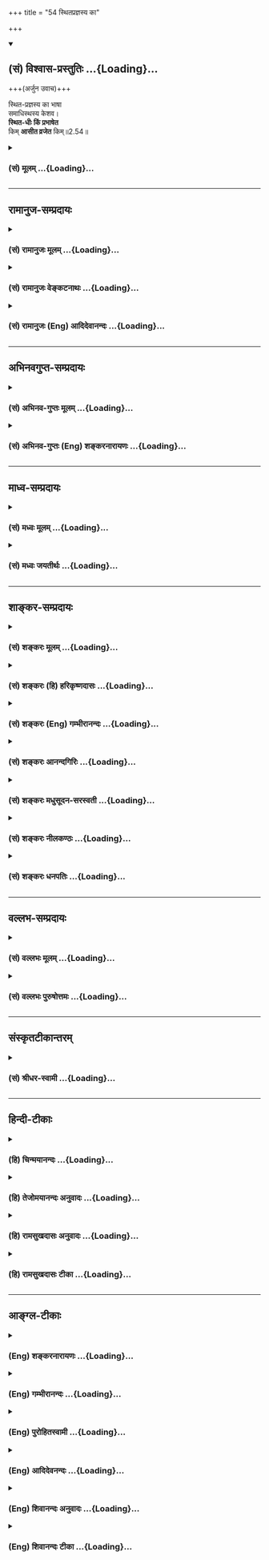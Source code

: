 +++
title = "54 स्थितप्रज्ञस्य का"

+++
<div class="js_include" newlevelforh1="2" title="(सं) विश्वास-प्रस्तुतिः" unfilled url="/mahAbhAratam/shlokashaH/06-bhIShma-parva/03-bhagavad-gItA-parva/saMskRtam/vishvAsa-prastutiH/02_sAnkhya-yogaH_sarva-/54_sthitaprajnasya_k.md">
<details open><summary><h2>(सं) विश्वास-प्रस्तुतिः ...{Loading}...</h2></summary>

+++(अर्जुन उवाच)+++

स्थित-प्रज्ञस्य का भाषा  
समाधिस्थस्य केशव।  
**स्थित-धीः किं प्रभाषेत**  
किम् **आसीत व्रजेत** किम्॥2.54॥
</details>
</div>
<div class="js_include collapsed" newlevelforh1="3" title="(सं) मूलम्" unfilled url="/mahAbhAratam/shlokashaH/06-bhIShma-parva/03-bhagavad-gItA-parva/saMskRtam/mUlam/02_sAnkhya-yogaH_sarva-/54_sthitaprajnasya_k.md">
<details><summary><h3>(सं) मूलम् ...{Loading}...</h3></summary>

अर्जुन उवाच  
स्थितप्रज्ञस्य का भाषा समाधिस्थस्य केशव।  
स्थितधीः किं प्रभाषेत किमासीत व्रजेत किम्।।2.54।।
</details>
</div>


_________________
## रामानुज-सम्प्रदायः
<div class="js_include collapsed" newlevelforh1="3" title="(सं) रामानुजः मूलम्" unfilled url="/mahAbhAratam/shlokashaH/06-bhIShma-parva/03-bhagavad-gItA-parva/saMskRtam/rAmAnujaH/mUlam/02_sAnkhya-yogaH_sarva-/54_sthitaprajnasya_k.md">
<details><summary><h3>(सं) रामानुजः मूलम् ...{Loading}...</h3></summary>

।।2.54।। अर्जुन उवाच **समाधिस्थस्य स्थितप्रज्ञस्य का भाषा** को वाचकः
शब्दः तस्य स्वरूपं कीदृशम् इत्यर्थः। स्थितप्रज्ञः किं च भाषणादिकं
करोति।  
वृत्तिविशेषकथनेन स्वरूपम् अपि उक्तं भवति इति वृत्तिविशेष उच्यते  

</details>
</div>
<div class="js_include collapsed" newlevelforh1="3" title="(सं) रामानुजः वेङ्कटनाथः" unfilled url="/mahAbhAratam/shlokashaH/06-bhIShma-parva/03-bhagavad-gItA-parva/saMskRtam/rAmAnujaH/venkaTanAthaH/02_sAnkhya-yogaH_sarva-/54_sthitaprajnasya_k.md">
<details><summary><h3>(सं) रामानुजः वेङ्कटनाथः ...{Loading}...</h3></summary>



।।2.54।। प्रश्नरूपस्योत्तरश्लोकस्यावतारं तत्र पूर्वोत्तरार्धयोः
क्रमान्निष्कृष्टप्रश्नार्थं चाह एवमिति। पूर्वार्धस्याभिप्रेतं
वक्तुमन्वयं तावदाह समाधीति। समाधिरत्र पूर्वनिरुक्तप्रकारं मनः। तत्र
स्थितिः तद्वशीकरणेनावस्थानम्। किं प्रभाषेत इत्यनेन
पुनरुक्तिपरिहारायस्थितप्रज्ञस्य का भाषा इत्यत्र
कर्तृतयाऽन्वयशङ्कामपाकरोति को वाचकः शब्द इति। ननुस्थितप्रज्ञः इत्येव
वाचके सिद्धे किं वाचकान्तरं पृच्छ्यते किं चात्र वाचकप्रश्नस्य प्रयोजनं
इत्यत्राह तस्येति। केनचिद्वाचकेन हि
कस्यचित्प्रकारभूतप्रवृत्तिनिमित्तविशिष्टं स्वरूपं निर्देष्टव्यमिति भावः।
स्थितप्रज्ञशब्दात् स्थितधीशब्दस्यार्थान्तरपरत्वभ्रमनिरासायस्थितप्रज्ञः
इति पूर्वार्धोक्तशब्द एवात्रावर्तितः। किञ्च

भाषणादिकमितिकिं प्रभाषेत इत्यादयः किंशब्दाः क्रियाविशेषणतयाऽन्वीयमानाः
क्रियाप्रकारप्रश्नपरा इति भावः। किं प्रभाषेत इति वाचिकेकिं व्रजेत इति
कायिके च पृष्टेकिमासीत इति मानसपरम् ध्यानार्थत्वादत्रासनस्य।  
  

</details>
</div>
<div class="js_include collapsed" newlevelforh1="3" title="(सं) रामानुजः (Eng) आदिदेवानन्दः" unfilled url="/mahAbhAratam/shlokashaH/06-bhIShma-parva/03-bhagavad-gItA-parva/saMskRtam/rAmAnujaH/english/AdidevAnandaH/02_sAnkhya-yogaH_sarva-/54_sthitaprajnasya_k.md">
<details><summary><h3>(सं) रामानुजः (Eng) आदिदेवानन्दः ...{Loading}...</h3></summary>

2.54 Arjuna said What is the speech of a man of firm wisdom who is abiding with the mind controlled; What words can describe his state;
What is his nature; This is the meaning of 'How does a man of firm wisdom speak etc.;' His specific conduct is now described as his nature can be inferred therefrom.

</details>
</div>


_________________
## अभिनवगुप्त-सम्प्रदायः
<div class="js_include collapsed" newlevelforh1="3" title="(सं) अभिनव-गुप्तः मूलम्" unfilled url="/mahAbhAratam/shlokashaH/06-bhIShma-parva/03-bhagavad-gItA-parva/saMskRtam/abhinava-guptaH/mUlam/02_sAnkhya-yogaH_sarva-/54_sthitaprajnasya_k.md">
<details><summary><h3>(सं) अभिनव-गुप्तः मूलम् ...{Loading}...</h3></summary>

।।2.56।। स्थितप्रज्ञस्येति। यदा स्थास्यति बुद्धिः इत्यनेन वचसा
समाधिस्थस्य योगिनो यः स्थितप्रज्ञशब्दः (स्थित and स्थिर are found often
interchanged in CA.) +++(N omit शब्दः)+++ तत्र वाचक उक्तस्तस्य का भाषा किं
प्रवृत्तिनिमित्तम् भाष्यते येन निमित्तेन शब्दैरर्थ इति कृत्वा। योगिनः
स्थितप्रज्ञशब्दः +++(N omit शब्दः)+++ किं रूढ्या वाचकः अन्वर्थतया वा +++(S omits
वा)+++ इत्येकः प्रश्नः। यद्यपि रूढौ शङ्कैव नास्ति तथापि अन्वर्थतां लब्धामपि
स्वरूपलक्षणनिमित्तानिरूपणेन +++(N त्तरूपेण)+++ स्फुटीकर्तुमेष +++(S प्रस्फुटी)+++
प्रश्नः। स्थिरधीरिति शब्दपदार्थकः अर्थपदार्थकश्च। तत्र +++(N omit च तत्र)+++
स्थिरधीशब्दः किं प्रयोगलक्षणमेवार्थमाह आहो तपस्विनमपि इति द्वितीयः
प्रश्नः। स च स्थिरधीर्योगी किमासीत किमभ्यसेत् क्वास्य स्थैर्यं स्यात्
इति तृतीयः। अभ्यस्यंश्च +++(N अभ्यसंश्च)+++ किमाप्नुयात् इति चतुर्थः। एतदेव
प्रश्नचतुष्टयं क्रमेण निर्णीयते भगवता +++(S इति प्रश्नचतुष्यम् अज्ञा (र्जु)+++
नेन कृतं क्रमेण निर्णीयते श्रीभगवता)।  

</details>
</div>
<div class="js_include collapsed" newlevelforh1="3" title="(सं) अभिनव-गुप्तः (Eng) शङ्करनारायणः" unfilled url="/mahAbhAratam/shlokashaH/06-bhIShma-parva/03-bhagavad-gItA-parva/saMskRtam/abhinava-guptaH/english/shankaranArAyaNaH/02_sAnkhya-yogaH_sarva-/54_sthitaprajnasya_k.md">
<details><summary><h3>(सं) अभिनव-गुप्तः (Eng) शङ्करनारायणः ...{Loading}...</h3></summary>

2.54 Sthita-prajnasya etc. By the statement 'When the determing faculty
shall stand \[firm in concentration, at that time you shall attain Yoga
- above II, 55\]' it has been \[virtually\] stated there that the
appellation sthita-prajna (man-of-stabilized-intellect) is a
nomenclature signifying man-of-Yoga who is fixed in concentration. Now,
what is the connotation of it, i.e., what is the basis for the usage of
this nomenclature ; For, \[connotation is that\] basing on which a
particular meaning is connoted by words. Does the appellation
sthita-prajna of the man-of-Yoga speak of him through its traditional
(or conventional) force of the word or through its force of etymology ;
This is the first estion. Of course, regarding the traditional force of
the word there is no doubt at all. \[For, it has no such force in it\].
Yet, the present estion is to make the etymological meaning-though it is
already available-clear by explaining the basis for definition of
special nature. The expression sthira-dhih has for its imports both the
expression \[itself\] and its meaning 'the fixed-minded'. Of them, does
the expression sthira-dhih denote that meaning alone which is indicated
by the force of its components; or else does it denote the ascetic also
; This is the second estion. Again, where would that firm-minded
man-of-Yoga abide i.e., what would he practise; or what would his
firmness depend on ; This is the third \[estion\]. And what world he
achieve by practising ; This is the fourth \[estion\]. These four
estions are decided one by one by the Bhagavat \[in the seel\].

</details>
</div>


_________________
## माध्व-सम्प्रदायः
<div class="js_include collapsed" newlevelforh1="3" title="(सं) मध्वः मूलम्" unfilled url="/mahAbhAratam/shlokashaH/06-bhIShma-parva/03-bhagavad-gItA-parva/saMskRtam/madhvaH/mUlam/02_sAnkhya-yogaH_sarva-/54_sthitaprajnasya_k.md">
<details><summary><h3>(सं) मध्वः मूलम् ...{Loading}...</h3></summary>

।।2.54।। स्थिता प्रज्ञा ज्ञानं यस्य स स्थितप्रज्ञः। भाष्यतेऽनयेति भाषा
लक्षणमित्यर्थः। उक्तं लक्षणमनुवदति लक्षणानन्तरं पृच्छामीति
ज्ञापयितुम्। समाधिस्थस्येति। कं ब्रह्माणं ईशं रुद्रं च वर्तयतीति केशवः।
तथाहि निरुक्तिः कृता हरिवंशेषु रुद्रेण कैलासयात्रायाम् हिरण्यगर्भः कः
प्रोक्त ईशः शङ्कर एव च। सृष्ट्यादिना वर्तयति तौ यतः केशवो भवान्
इतिवचनान्तराच्च। किमासीत किं प्रत्यासीत। न चार्जुनो न जानाति
तल्लक्षणादिकम्। जानन्ति पूर्वराजानो देवर्षयस्तथैव च। तथाहि
धर्मान्पृच्छन्ति वार्तायै गुह्यवित्तये। न ते गुह्याः प्रतीयन्ते
पुराणेष्वल्पबुद्धिनाम् इति वचनात्।  

</details>
</div>
<div class="js_include collapsed" newlevelforh1="3" title="(सं) मध्वः जयतीर्थः" unfilled url="/mahAbhAratam/shlokashaH/06-bhIShma-parva/03-bhagavad-gItA-parva/saMskRtam/madhvaH/jayatIrthaH/02_sAnkhya-yogaH_sarva-/54_sthitaprajnasya_k.md">
<details><summary><h3>(सं) मध्वः जयतीर्थः ...{Loading}...</h3></summary>

।।2.54।। ज्ञानिनि प्रकृते लब्धावसरोऽर्जुनः पृच्छतीति प्रसङ्गतः स्पष्टं
ह्यनुक्त्वा प्रज्ञाशब्दस्य बुद्धिमात्रार्थत्वप्रतीतिनिरासाय
स्थितप्रज्ञशब्दार्थमाह **स्थिते**ति। प्रतिष्ठां प्राप्ता।
ज्ञानमपरोक्षम्। किं प्रभाषेत इत्यतः का भाषेत्यस्यार्थान्तरमाह
**भाष्यत** इति। ज्ञानीति व्यवह्रियत इत्यर्थः। **भाषे**ति।
भाषाशब्दस्य स्त्रीलिङ्गत्वात्अनया इत्युक्तम्। व्यवहारकारणानामनेकत्वात्।
कस्यायं प्रश्न इति न ज्ञायतेऽत आह **लक्षण**मिति। सास्नादिमत्त्वं
लक्षणं दृष्ट्वा हि गौरिति व्यवह्रियते। ज्ञानिमात्रव्युदासाय
समाधिस्थस्येति विशेषणमिति प्रतीयते। **समाधिं कुर्वत** इति। यथाऽऽह
**शङ्करः** लब्धसमाधिप्रज्ञस्य लक्षणत्वबुभुत्सया अर्जुन उवाच इति
तदसदिति भावेनाह **उक्त**मिति। ज्ञानिसामान्यलक्षणविषय एवायं प्रश्नः
किमर्थं तर्हि समाधिस्थस्य इत्युक्तमिति चेत्समाधावचला बुद्धिः 2।53
इत्यनेनोक्तं ज्ञानिसामान्यलक्षणमनेनावदतीति ब्रूमः। न हीदं न लक्षणं
ज्ञानिमात्रनिष्ठधर्मत्वात्। किमर्थोऽनुवादः इति चेत् तज्ज्ञातं ममेति
ज्ञापनायेति। वदामः। एतज्ज्ञापने किं प्रयोजनं इति चेत् लक्षणान्तरं
**पृच्छामी**ति ज्ञापयितुम्। अन्यथा सिद्धप्रश्नोऽयमित्युपेक्ष्यः
प्रसज्येतेति भावः। लक्षणान्तरप्रश्नस्य चेदं प्रयोजनम्।
अयावल्लक्ष्यभावित्वान्न तत्सम्यग्व्यवहारोपयोगि यावल्लक्ष्यभावि तु
सार्वत्रिकव्यवहारोपयोगि ज्ञास्यामीति। अत एव प्रसिद्धलक्षणपदपरित्यागेन
अप्रसिद्धभाषापदोपादानमिति। कश्चाश्चेशश्च केशाः ब्रह्मविष्णुमहेश्वराः ते
यस्यावयवभूताः स केशवः परमात्मा इति भास्करो निरुक्तवान्एतच्छ्रुत्वा वचनं
केशवस्य 11।35 इत्यत्र तदसदिति भावेनाह **क**मिति।  
कुत इयं निरुक्तिरित्यत आह **तथाही**ति। को ब्रह्मेति समाख्यात ईशोऽहं
सर्वदेहिषु। आवां तवाङ्गे सम्भूतौ ततः केशवनामवान् इति हरिवंशवचनं
वचनान्तराच्चेयमेव निरुक्तिः स्वीकार्येत्याह **हिरण्यगर्भ** इति। अत इति
लभ्यते। तेन एवशब्दस्यान्वयः। हिरण्यगर्भ एव न त्वन्यः प्रजापतिः। शङ्कर एव
न त्वन्यः समर्थ इति वा। अनेन केशयोः कर्मणोरुपपदयोरन्तर्णीतण्यर्थात्वृतु
वर्तने इत्यस्माद्धातोःडोऽन्यत्रापि दृश्यते इति डप्रत्यय इत्युक्तं भवति।
आसेरकर्मकत्वात् कथं कर्मप्रश्न इत्यत आह **किमासी**तेति।
अध्याहृतप्रतियोगनिमित्तांत् द्वितीया न कर्मणीत्यर्थः।
प्रश्नकरणादर्जुनस्याज्ञत्वं प्रतीतं तन्निवारयति **न चे**ति।
तल्लक्षणादिकं ज्ञानिलक्षणं तत्प्रवृत्त्यनुपपत्तिसमाधानं च।
प्रश्नस्यान्यथोपपत्तेरिति भावः। कुत इत्यत आह **जानन्ती**ति। समासान्तो
विधिरनित्यः अतः पूर्वराजान इति साधु। देवर्षयश्च तथैव जानन्त्येव
धर्मानित्युपलक्षणम्। वार्तायै गुरोरात्मनां च ख्यात्यै। लोकस्य
गुह्यार्थवित्तये। एतेषां प्रश्नकरणं लोकानां कथं गुह्यार्थवित्तये
भवतीत्यतो व्यतिरेकमुखेनोपपादयति **न त** इति। छन्दस्युभयथा अष्टा.3।4।117
इत्यतोऽल्पबुद्धीनामिति दीर्घत्वाभावः। गुह्यास्तेऽर्थाः पुराणादिषु
प्रश्नोत्तरोपनिबन्धनेन विनोक्तिमात्रेणाल्पबुद्धीनां व्यक्तं न
प्रकाशन्ते। न च प्रश्नाकरणे तदुपनिबन्धनं सम्भवतीति भावः।
एतेनमोहादिस्त्वभिभवादेः इत्येतत्प्रपञ्चितं भवति।  

</details>
</div>


_________________
## शाङ्कर-सम्प्रदायः
<div class="js_include collapsed" newlevelforh1="3" title="(सं) शङ्करः मूलम्" unfilled url="/mahAbhAratam/shlokashaH/06-bhIShma-parva/03-bhagavad-gItA-parva/saMskRtam/shankaraH/mUlam/02_sAnkhya-yogaH_sarva-/54_sthitaprajnasya_k.md">
<details><summary><h3>(सं) शङ्करः मूलम् ...{Loading}...</h3></summary>

।।2.54।।  
  
स्थिता प्रतिष्ठिता अहमस्मि परं ब्रह्म इति प्रज्ञा यस्य सः स्थितप्रज्ञः
तस्य **स्थितप्रज्ञस्य का भाषा** किं भाषणं वचनं कथमसौ परैर्भाष्यते
**समाधिस्थस्य** समाधौ स्थितस्य हे **केशव। स्थितधीः** स्थितप्रज्ञः
स्वयं वा **किं प्रभाषेत।** **किम् आसीत व्रजेत किम्** आसनं व्रजनं वा
तस्य कथमित्यर्थः। स्थितप्रज्ञस्य लक्षणमनेन श्लोकेन पृच्छ्यते।।  
यो ह्यादित एव संन्यस्य कर्माणि ज्ञानयोगनिष्ठायां प्रवृत्तः यश्च
कर्मयोगेन तयोः प्रजहाति इत्यारभ्य आ अध्यायपरिसमाप्तेः स्थितप्रज्ञलक्षणं
साधनं चोपदिश्यते। सर्वत्रैव हि अध्यात्मशास्त्रे कृतार्थलक्षणानि यानि
तान्येव साधनानि उपदिश्यन्ते यत्नसाध्यत्वात्। यानि यत्नसाध्यानि साधनानि
लक्षणानि च भवन्ति तानि श्रीभगवानुवाच  
  
श्रीभगवानुवाच  
  

</details>
</div>
<div class="js_include collapsed" newlevelforh1="3" title="(सं) शङ्करः (हि) हरिकृष्णदासः" unfilled url="/mahAbhAratam/shlokashaH/06-bhIShma-parva/03-bhagavad-gItA-parva/saMskRtam/shankaraH/hindI/harikRShNadAsaH/02_sAnkhya-yogaH_sarva-/54_sthitaprajnasya_k.md">
<details><summary><h3>(सं) शङ्करः (हि) हरिकृष्णदासः ...{Loading}...</h3></summary>

।।2.54।। प्रश्नके कारणको पाकर समाधिप्रज्ञाको प्राप्त हुए पुरुषके लक्षण
जाननेकी इच्छासे अर्जुन बोला  
  
जिसकी बुद्धि इस प्रकार प्रतिष्ठित हो गयी है कि मैं परब्रह्म परमात्मा ही
हूँ वह स्थितप्रज्ञ है। हे केशव ऐसे समाधिमें स्थित हुए स्थितप्रज्ञ
पुरुषकी क्या भाषा होती है यानी वह अन्य पुरुषोंद्वारा किस प्रकार किन
लक्षणोंसे बतलाया जाता है  
तथा वह स्थितप्रज्ञ पुरुष स्वयं किस तरह बोलता है कैसे बैठता है और कैसे
चलता है अर्थात् उसका बैठना चलना किस तरहका होता है  
इस प्रकार इस श्लोकसे अर्जुन स्थितप्रज्ञ पुरुषके लक्षण पूछता है।  
जो पहलेसे ही कर्मोंको त्यागकर ज्ञाननिष्ठामें स्थित है और जो कर्मयोगसे (
ज्ञाननिष्ठाको प्राप्त हुआ है ) उन दोनों प्रकारके स्थितप्रज्ञोंके लक्षण
और साधन प्रजहाति इत्यादि श्लोकसे लेकर अध्यायकी समाप्तिपर्यन्त कहे जाते
हैं।  
अध्यात्मशास्त्रमें सभी जगह कृतार्थ पुरुषके जो लक्षण होते हैं वे ही
यत्नद्वारा साध्य होनेके कारण ( दूसरोंके लिये ) साधनरूपसे उपदेश किये जाते
हैं। जो यत्नसाध्य साधन होते हैं वे ही ( सिद्ध पुरुषके स्वाभाविक ) लक्षण
होते हैं।  
  
  
  

</details>
</div>
<div class="js_include collapsed" newlevelforh1="3" title="(सं) शङ्करः (Eng) गम्भीरानन्दः" unfilled url="/mahAbhAratam/shlokashaH/06-bhIShma-parva/03-bhagavad-gItA-parva/saMskRtam/shankaraH/english/gambhIrAnandaH/02_sAnkhya-yogaH_sarva-/54_sthitaprajnasya_k.md">
<details><summary><h3>(सं) शङ्करः (Eng) गम्भीरानन्दः ...{Loading}...</h3></summary>

2.54 O Kesava, ka, what; is the bhasa, description, the language (for
the description) how is he described by others ; sthita-prajnasya, of a
man of steady wisdom, of one whose realization, 'I am the supreme
Brahman', remains steady; samadhi-sthasya, of one who is Self-absorbed;
Or kim, how; does the sthitadhih, dhih, man of steady wisdom; himself
probhaseta, speak; How does he asita, sit; How does he vrajeta, move
about; That is to say, of what kind is his sitting or moving; Through
this verse Arjuna asks for a description of the man of steady wisdom.

</details>
</div>
<div class="js_include collapsed" newlevelforh1="3" title="(सं) शङ्करः आनन्दगिरिः" unfilled url="/mahAbhAratam/shlokashaH/06-bhIShma-parva/03-bhagavad-gItA-parva/saMskRtam/shankaraH/AnandagiriH/02_sAnkhya-yogaH_sarva-/54_sthitaprajnasya_k.md">
<details><summary><h3>(सं) शङ्करः आनन्दगिरिः ...{Loading}...</h3></summary>

।।2.54।। संन्यासिनो ज्ञाननिष्ठातत्प्राप्तिवचनं प्रश्नबीजं
पृच्छतोऽर्जुनस्याभिप्रायमाह **लब्धेति।** लब्धा समाधावात्मनि समाधानेन
वा प्रज्ञा परमार्थदर्शनलक्षणा येन तस्येति यावत्। ननु तस्य भाषा
तत्कार्यानुरोधिनी भविष्यति किमित्यसौ विजिज्ञास्यते तत्राह **कथमिति।**
ज्ञाननिष्ठस्य लक्षणविवक्षया प्रश्नमवतार्य तन्निष्ठासाधनबुभुत्सया
विशिनष्टि **समाधिस्थस्येति।** तस्यैवार्थक्रियां पृच्छति
**स्थितधीरिति।  
**

</details>
</div>
<div class="js_include collapsed" newlevelforh1="3" title="(सं) शङ्करः मधुसूदन-सरस्वती" unfilled url="/mahAbhAratam/shlokashaH/06-bhIShma-parva/03-bhagavad-gItA-parva/saMskRtam/shankaraH/madhusUdana-sarasvatI/02_sAnkhya-yogaH_sarva-/54_sthitaprajnasya_k.md">
<details><summary><h3>(सं) शङ्करः मधुसूदन-सरस्वती ...{Loading}...</h3></summary>

।।2.54।। एवं लब्धावसरः स्थितप्रज्ञलक्षणं ज्ञातुमर्जुन उवाच यान्येव हि
जीवन्मुक्तानां लक्षणानि तान्येव मुमुक्षूणां  
  
मोक्षोपायभूतानीति मन्वानः स्थिता निश्चलाहंब्रह्मास्मीति प्रज्ञा यस्य स
स्थितप्रज्ञोऽवस्थाद्वयवान् समाधिस्थो व्युत्थितश्चे  
  
ति। अतो विशिनष्टि समाधिस्थस्य स्थितप्रज्ञस्य का भाषा। कर्मणि षष्ठी।
भाष्यतेऽनयेतिभाषा लक्षणम्। समाधिस्थः स्थितप्रज्ञः केन
लक्षणेनान्यैर्व्यवह्रियत इत्यर्थः। सच व्युत्थितचित्तः स्थितधीः
स्थितप्रज्ञः स्वयं किं प्रभाषेत  
  
स्तुतिनिन्दादावभिनन्दनद्वेषादिलक्षणं किं कथं प्रभाषेतेति सर्वत्र
संभावनायां लिङ्। तथा किमासीत व्युत्थितचित्तनिग्रहाय कथं बहिरिन्द्रियाणां
निग्रहं करोति तन्निग्रहाभावकाले च किं व्रजेत कथं विषयान्प्राप्नोति।
तत्कर्तृकभाषणासनव्रजनानि  
  
मूढजनविलक्षणानि कीदृशानीत्यर्थः। तदेवं चत्वारः प्रश्नाः समाधिस्थे
स्थितप्रज्ञे एकः व्युत्थिते स्थितप्रज्ञे त्रय इति। केशवेति
संबोधयन्सर्वान्तर्यामितया त्वमेवैतादृशं रहस्यं वक्तुं समर्थोऽसीति
सूचयति।  

</details>
</div>
<div class="js_include collapsed" newlevelforh1="3" title="(सं) शङ्करः नीलकण्ठः" unfilled url="/mahAbhAratam/shlokashaH/06-bhIShma-parva/03-bhagavad-gItA-parva/saMskRtam/shankaraH/nIlakaNThaH/02_sAnkhya-yogaH_sarva-/54_sthitaprajnasya_k.md">
<details><summary><h3>(सं) शङ्करः नीलकण्ठः ...{Loading}...</h3></summary>

।।2.54।। लब्धसमाधेः स्थितप्रज्ञापरनाम्नो लक्षणानि बुभुत्सुरर्जुन उवाच
**स्थितप्रज्ञस्येति।** स्थिता प्रत्यगात्मनि प्रतिष्ठिता प्रज्ञा यस्य
तस्य स्थितप्रज्ञस्य समाधिस्थस्य समाधौ स्थितस्य का भाषा भाषणं वचनं। कथमसौ
परैर्भाष्यते इत्येकः प्रश्नः। स्थितधीः स्थितप्रज्ञः अर्थाद्व्युत्थितः
सन् किं प्रभाषेत कथं वदति कथमास्ते कथं वा व्रजति विषयान्भुङ्क्ते इति
प्रश्नत्रयम्।  

</details>
</div>
<div class="js_include collapsed" newlevelforh1="3" title="(सं) शङ्करः धनपतिः" unfilled url="/mahAbhAratam/shlokashaH/06-bhIShma-parva/03-bhagavad-gItA-parva/saMskRtam/shankaraH/dhanapatiH/02_sAnkhya-yogaH_sarva-/54_sthitaprajnasya_k.md">
<details><summary><h3>(सं) शङ्करः धनपतिः ...{Loading}...</h3></summary>

।।2.54।। तत्त्वविल्लक्षणानि जिज्ञासुरर्जुन उवाच  **स्थितेति।**
स्थिता प्रतिष्ठताहंब्रह्मास्मीति प्रज्ञा यस्य स एव समाधिस्थः।
नत्वात्मज्ञानशून्यस्य मुख्यसमाधिरस्तीति भावः। तस्य का भाषा कथमसौ
लोकैर्भाष्यते। कैर्लक्षणैर्लक्षितः सन् लोकैः स्थितप्रज्ञ इत्युच्यत
इत्यर्थः। यथा भवानपि केशिहननादिकर्मणा केशव इत्युच्यते तथेति सूचयन्नाह
**हे केशवेति।** एतेनावस्थाद्वयवान्समाधिस्थो व्युत्थितचेताश्चेति अतो
विशिनष्टि समाधिस्थस्य स्थितप्रज्ञस्येत्यादि प्रत्युक्तम्।
योगिनोऽप्रक्रान्तत्वेन तस्य लक्षणप्रश्नानौचित्यात्।
तत्त्वज्ञानरुपसमाधिस्थस्यैव प्रक्रान्तत्वात् उत्तरे प्राणनिरोधं यदा
करोति तदा समाधिस्थ इत्यनुक्तत्वाच्च ज्ञानिनः
प्राणायामानपेक्षसमाधेर्वासिष्ठे स्पष्टमुक्तत्वाच्च। तथाहि परिध उवाच।
यद्यत्संसारजालेऽस्मिन्क्रियते कर्म भूमिप। तत्समाहितचित्तस्य सुखायान्यस्य
नानघ।।1।। क्वचित्संकल्परहितं परं विश्रमणास्पदम्। परमोपशमं श्रेयः
समाधिमनुतिष्ठसि।।2।। रघुरुवाच। एतन्मे ब्रूहि भगवन्त्सर्वसंकल्पवर्जितम्।
परमोपशमं श्रेयः समाधिर्हि किमुच्यते।।1।। योऽज्ञो महात्मन्सततं
तिष्ठन्व्यवहरंश्च वा। असमाहितचित्तोऽसो कदा भवति कः
किल।।2।। नित्यप्रबुद्धचित्तास्तु कुर्वन्तोऽपि जगत्क्रियाः।
आत्मैकतत्त्वसंनिष्ठाः सदैव सुसमाधयः।।3।। बद्धपद्मासनस्यापि
कृतब्रह्माञ्जलेरपि। अविश्रान्तस्वभावस्य कः समाधिः कथं च
वा।।4।। तत्त्वावबोधो भगवन्त्सर्वाशातृणपावकः। प्रोक्तः समाधिशब्देन नतु
तूष्णीमवस्थितिः।।5।। समाहिता नित्यतृप्ता यथाभूतार्थदर्शिनी। साधो
समाधिशब्देन परा प्रज्ञोच्यते बुधैः।।6।। अक्षुब्धा निरहंकारा
द्वन्द्वेष्वननुपातिनी। प्रोक्ता समाधिशब्देन मेरोः
स्थिरतराकृतिः।।7।। निश्चिताभिगताभीष्टा हेयोपादेयवर्जिता। प्रोक्ता
समाधिशब्देन परिपूर्णा मनोगतिः।।8।। यतःप्रभृति बोधेन युक्तमात्यन्तिकं मनः।
तदारभ्य समाधानमव्युच्छिन्नं महात्मनः।।9।। इत्यादि। स्थितधीः स्वयं वा किं
प्रभाषेत। किं प्रभाषणमासनं ब्रजनं वा तस्य कथमित्यर्थः। आत्मनि स्थितस्य
स्थितप्रज्ञस्य लक्षणं ब्रूहीति प्रश्नार्थः। तथाच भाष्यं। स्थितप्रज्ञस्य
लक्षणमनेन श्लोकेन पृच्छ्यते। यो ह्यादित एव संन्यस्य कर्माणि
ज्ञानयोगनिष्ठायां प्रवृत्तः यञ्च कर्मयोगेन तयोः स्थितप्रज्ञस्य
प्रजहातीत्यारभ्याध्यायपरिसमाप्तिपर्यन्तं स्थितप्रज्ञलक्षणं साधनं
चोपदिश्यते। सर्वत्र ह्यध्यात्मशास्त्रे कृतार्थलक्षणानि यानि तान्येव
साधनान्युपदिश्यन्ते यत्नसाध्यत्वादिति।  

</details>
</div>


_________________
## वल्लभ-सम्प्रदायः
<div class="js_include collapsed" newlevelforh1="3" title="(सं) वल्लभः मूलम्" unfilled url="/mahAbhAratam/shlokashaH/06-bhIShma-parva/03-bhagavad-gItA-parva/saMskRtam/vallabhaH/mUlam/02_sAnkhya-yogaH_sarva-/54_sthitaprajnasya_k.md">
<details><summary><h3>(सं) वल्लभः मूलम् ...{Loading}...</h3></summary>

।।2.54।। एवमुक्तेऽर्जुनः पूर्वश्लोकोक्तस्थिरप्रज्ञस्य
स्वरूपमनुष्ठानप्रकारं च पृच्छति स्थितप्रज्ञस्येति। समाधिस्थस्येति
पूर्वोक्तानुवादविशेषणम्। का भाषा कस्तद्वाचकः शब्दः कीदृशं तत्स्वरूपमिति
प्रश्नः।  

</details>
</div>
<div class="js_include collapsed" newlevelforh1="3" title="(सं) वल्लभः पुरुषोत्तमः" unfilled url="/mahAbhAratam/shlokashaH/06-bhIShma-parva/03-bhagavad-gItA-parva/saMskRtam/vallabhaH/puruShottamaH/02_sAnkhya-yogaH_sarva-/54_sthitaprajnasya_k.md">
<details><summary><h3>(सं) वल्लभः पुरुषोत्तमः ...{Loading}...</h3></summary>

  
  
।।2.54।। एतदुक्त्वा भगवांस्तूष्णीं स्थितस्तदाऽर्जुनस्तादृग्बुद्धिज्ञानाथ
पृच्छति स्थितप्रज्ञस्येति। स्थितप्रज्ञस्य निश्चलबुद्धेः का भाषा का
परिभाषेत्यर्थः। कथा परिभाषया स ज्ञेयः। हे केशव दुष्टगुणव्याप्तयोरपि
मोक्षदायक मम मोक्षार्थं याथातथ्येन कथयेति भावः।
समाधिस्थस्य च का भाषा तदपि कथय। स्थितधीः किं प्रभाषेत। श्रोतव्यं चेन्न
किञ्चित्तदा किं ब्रूयादित्यर्थः। स्वोच्चरितवाक्यम्यापि श्रवणसम्भवात्।
किमासीत कथमुपतिष्ठेत् किं व्रजेत कथं गच्छेत् इत्यर्थः।  
  
  
  

</details>
</div>


_________________
## संस्कृतटीकान्तरम्
<div class="js_include collapsed" newlevelforh1="3" title="(सं) श्रीधर-स्वामी" unfilled url="/mahAbhAratam/shlokashaH/06-bhIShma-parva/03-bhagavad-gItA-parva/saMskRtam/shrIdhara-svAmI/02_sAnkhya-yogaH_sarva-/54_sthitaprajnasya_k.md">
<details><summary><h3>(सं) श्रीधर-स्वामी ...{Loading}...</h3></summary>

।।2.54।। पूर्वश्लोकोक्तस्यात्मतत्त्वज्ञस्य लक्षणं जिज्ञासुः अर्जुन
उवाच **स्थितप्रज्ञस्येति।** स्वाभाविके समाधौ स्थितस्यातएव स्थिता
निश्चला प्रज्ञा बुद्धिर्यस्य तस्य का भाषा। भाष्यतेऽनयेति भाषा लक्षणमिति
यावत्। केन लक्षणेन स्थितप्रज्ञ उच्यत इत्यर्थः। तथा स्थितधीः किं कथं
भाषणमासनं व्रजनं च कुर्यादित्यर्थः।  

</details>
</div>


_________________
## हिन्दी-टीकाः
<div class="js_include collapsed" newlevelforh1="3" title="(हि) चिन्मयानन्दः" unfilled url="/mahAbhAratam/shlokashaH/06-bhIShma-parva/03-bhagavad-gItA-parva/hindI/chinmayAnandaH/02_sAnkhya-yogaH_sarva-/54_sthitaprajnasya_k.md">
<details><summary><h3>(हि) चिन्मयानन्दः ...{Loading}...</h3></summary>

।।2.54।। इसके पूर्व के दो श्लोकों में कर्मयोग पर विचार करते हुये सहज रूप
से कर्म योगी के परम लक्ष्य की ओर भगवान् ने संकेत किया है। यह सिद्धान्त
बुद्धि ग्राह्य एवं युक्तियुक्त था। भगवान् श्रीकृष्ण के मुख से सुनने पर
उसके प्रामाण्य के विषय में भी कोई संदेह नहीं रह जाता। अर्जुन का स्वभाव
ही ऐसा था कि उसे कर्मयोग ही ग्राह्य हो सकता था।  
प्रथम अध्याय का शोकाकुल अर्जुन अपने शोक को भूलकर संवाद में रुचि लेने
लगा। कर्मशील स्वभाव के कारण उसे शंका थी कि बुद्धियोग के द्वारा जीवन के
लक्ष्य को प्राप्त कर लेने पर इस जगत् में कर्ममय जीवन संभव होगा अथवा
नहीं।  
समाधि आदि शब्दों के प्रचलित अर्थ से तो कोई यही समझेगा कि योगी पुरुष
आत्मानुभूति में अपने ही एकान्त में रमा रहता है। प्रचलित वर्णनों के
अनुसार नये जिज्ञासु साधक की कल्पना होती है कि ज्ञानी पुरुष इस व्यावहारिक
जगत् के योग्य नहीं रह जाता। ऐसी धारणाओं वाले घृणा और कूटिनीति के युग में
पला अर्जुन इस ज्ञान को स्वीकार करने के पूर्व ज्ञानी पुरुष के लक्षणों को
जानना चाहता था।  
स्थितप्रज्ञ के लक्षणों को पूर्णत समझने की उसकी अत्यन्त उत्सुकता स्पष्ट
झलकती है जब वह कुछ अनावश्यक सा यह प्रश्न पूछता है कि वह पुरुष कैसे बोलता
है कैसे बैठता है आदि। उन्माद की अवस्था से बाहर आये अर्जुन का ऐसा प्रश्न
उचित ही है। श्लोक की पहली पंक्ति में स्थितप्रज्ञ के आन्तरिक स्वभाव के
विषय में प्रश्न है तो दूसरी पंक्ति में वाह्य जगत् में उसके व्यवहार को
जानने की जिज्ञासा है।  
  
इस प्रकरण में स्थितप्रज्ञ का अर्थ है वह पुरुष जिसे आत्मा का अपरोक्ष
अनुभव हुआ हो।  
अब भगवान् ज्ञानी पुरुष के उन लक्षणों का वर्णन करते हैं जो उसके लिये
स्वाभाविक हैं और एक साधक के लिये साधन रूप हैं  

</details>
</div>
<div class="js_include collapsed" newlevelforh1="3" title="(हि) तेजोमयानन्दः अनुवादः" unfilled url="/mahAbhAratam/shlokashaH/06-bhIShma-parva/03-bhagavad-gItA-parva/hindI/tejomayAnandaH/anuvAdaH/02_sAnkhya-yogaH_sarva-/54_sthitaprajnasya_k.md">
<details><summary><h3>(हि) तेजोमयानन्दः अनुवादः ...{Loading}...</h3></summary>

।।2.54।। अर्जुन ने कहा -- हे केशव समाधि में स्थित स्थिर बुद्धि वाले
पुरुष का क्या लक्षण है स्थिर बुद्धि पुरुष कैसे बोलता है कैसे बैठता है
कैसे चलता है  
  

</details>
</div>
<div class="js_include collapsed" newlevelforh1="3" title="(हि) रामसुखदासः अनुवादः" unfilled url="/mahAbhAratam/shlokashaH/06-bhIShma-parva/03-bhagavad-gItA-parva/hindI/rAmasukhadAsaH/anuvAdaH/02_sAnkhya-yogaH_sarva-/54_sthitaprajnasya_k.md">
<details><summary><h3>(हि) रामसुखदासः अनुवादः ...{Loading}...</h3></summary>

।।2.54।। अर्जुन बोले - हे केशव ! परमात्मामें स्थित स्थिर बुद्धिवाले
मनुष्यके क्या लक्षण होते हैं; वह स्थिर बुद्धिवाला मनुष्य कैसे बोलता है,
कैसे बैठता है और कैसे चलता है;

</details>
</div>
<div class="js_include collapsed" newlevelforh1="3" title="(हि) रामसुखदासः टीका" unfilled url="/mahAbhAratam/shlokashaH/06-bhIShma-parva/03-bhagavad-gItA-parva/hindI/rAmasukhadAsaH/TIkA/02_sAnkhya-yogaH_sarva-/54_sthitaprajnasya_k.md">
<details><summary><h3>(हि) रामसुखदासः टीका ...{Loading}...</h3></summary>

2.54।।***व्याख्या --***\[यहाँ अर्जुनने स्थितप्रज्ञके विषयमें जो
प्रश्न किये हैं, इन प्रश्नोंके पहले अर्जुनके मनमें कर्म और बुद्धि (2। 47
50) को लेकर शङ्का पैदा हुई थी। परन्तु भगवान्ने बावनवें-तिरपनवें
श्लोकोंमें कहा कि जब तेरी बुद्धि मोहकलिल और श्रुतिविप्रतिपत्तिको तर
जायगी, तब तू योगको प्राप्त हो जायगा--यह सुनकर अर्जुनके मनमें शंङ्का हुई
कि जब मैं योगको प्राप्त हो जाऊँगा, स्थितप्रज्ञ हो जाऊँगा तब मेरे क्या
लक्षण होंगे; अतः अर्जुनने इस अपनी व्यक्तिगत शङ्काको पहले पूछ लिया और
कर्म तथा बुद्धिको लेकर अर्थात् सिद्धान्तको लेकर जो दूसरी शङ्का थी, उसको
अर्जुनने स्थितप्रज्ञके लक्षणोंका वर्णन होनेके बाद (3। 12 में) पूछ लिया।
अगर अर्जुन सिद्धान्तका प्रश्न यहाँ चौवनवें श्लोकमें ही कर लेते तो
स्थितप्रज्ञके विषयमें प्रश्न करनेका अवसर बहुत दूर पड़ जाता। \]

</details>
</div>


_________________
## आङ्ग्ल-टीकाः
<div class="js_include collapsed" newlevelforh1="3" title="(Eng) शङ्करनारायणः" unfilled url="/mahAbhAratam/shlokashaH/06-bhIShma-parva/03-bhagavad-gItA-parva/english/shankaranArAyaNaH/02_sAnkhya-yogaH_sarva-/54_sthitaprajnasya_k.md">
<details><summary><h3>(Eng) शङ्करनारायणः ...{Loading}...</h3></summary>

2.54. Arjuna said O Kesava ! What is the connotation of sthita-prajna (a man-of-stabilized-intellect), \[applied\] to a man fixed in concentration ; What would sthira-dhih (the fixed-minded) convey ; Where would the fixed-minded abide ; And what would be reach ;

</details>
</div>
<div class="js_include collapsed" newlevelforh1="3" title="(Eng) गम्भीरानन्दः" unfilled url="/mahAbhAratam/shlokashaH/06-bhIShma-parva/03-bhagavad-gItA-parva/english/gambhIrAnandaH/02_sAnkhya-yogaH_sarva-/54_sthitaprajnasya_k.md">
<details><summary><h3>(Eng) गम्भीरानन्दः ...{Loading}...</h3></summary>

2.54 Arjuna said O kesava, what is the description of a man of steady wisdom who is Self-absorbed; How does the man of steady wisdom speak;
How does he sit; How does he move about;

</details>
</div>
<div class="js_include collapsed" newlevelforh1="3" title="(Eng) पुरोहितस्वामी" unfilled url="/mahAbhAratam/shlokashaH/06-bhIShma-parva/03-bhagavad-gItA-parva/english/purohitasvAmI/02_sAnkhya-yogaH_sarva-/54_sthitaprajnasya_k.md">
<details><summary><h3>(Eng) पुरोहितस्वामी ...{Loading}...</h3></summary>

2.54 Arjuna asked: My Lord! How can we recognise the saint who has attained Pure Intellect, who has reached this state of Bliss, and whose mind is steady; how does he talk, how does he live, and how does he act;

</details>
</div>
<div class="js_include collapsed" newlevelforh1="3" title="(Eng) आदिदेवनन्दः" unfilled url="/mahAbhAratam/shlokashaH/06-bhIShma-parva/03-bhagavad-gItA-parva/english/AdidevanandaH/02_sAnkhya-yogaH_sarva-/54_sthitaprajnasya_k.md">
<details><summary><h3>(Eng) आदिदेवनन्दः ...{Loading}...</h3></summary>

2.54 Arjuna said What is the mode of speech of him who is of firm wisdom, who is established in the control of the mind; What will a man of firm wisdom speaks, O Krsna; How does he sit; How does he move;

</details>
</div>
<div class="js_include collapsed" newlevelforh1="3" title="(Eng) शिवानन्दः अनुवादः" unfilled url="/mahAbhAratam/shlokashaH/06-bhIShma-parva/03-bhagavad-gItA-parva/english/shivAnandaH/anuvAdaH/02_sAnkhya-yogaH_sarva-/54_sthitaprajnasya_k.md">
<details><summary><h3>(Eng) शिवानन्दः अनुवादः ...{Loading}...</h3></summary>

2.54 Arjuna said What, O Krishna, is the description of him who has steady wisdom, and is merged in the superconscious state; How does one of steady wisdom speak, how does he sit, how does he walk;

</details>
</div>
<div class="js_include collapsed" newlevelforh1="3" title="(Eng) शिवानन्दः टीका" unfilled url="/mahAbhAratam/shlokashaH/06-bhIShma-parva/03-bhagavad-gItA-parva/english/shivAnandaH/TIkA/02_sAnkhya-yogaH_sarva-/54_sthitaprajnasya_k.md">
<details><summary><h3>(Eng) शिवानन्दः टीका ...{Loading}...</h3></summary>

2.54 स्थितप्रज्ञस्य of the (sage of) steady wisdom; का what; भाषा
description; समाधिस्थस्य of the (man) merged in the superconscious state; केशव O Kesava; स्थितधीः the sage of steady wisdom; किम् what
(how); प्रभाषेत speaks; किम् what (how); आसीत sits; व्रजेत walks; किम्
what (how).Commentary Arjuna wants to know from Lord Krishna the characteristic marks of one who is established in the Self in Samadhi how he speaks; how he sits; how he moves about.The characteristic marks of the sage of steady wisdom and the means of attaining that steady knowledge of the Self are described in the verses from 55 to 72 of this chapter.Steady wisdom is settled knowledge of ones identity with Brahman attained by direct realisation. (Cf.XIV.21; 27).

</details>
</div>
